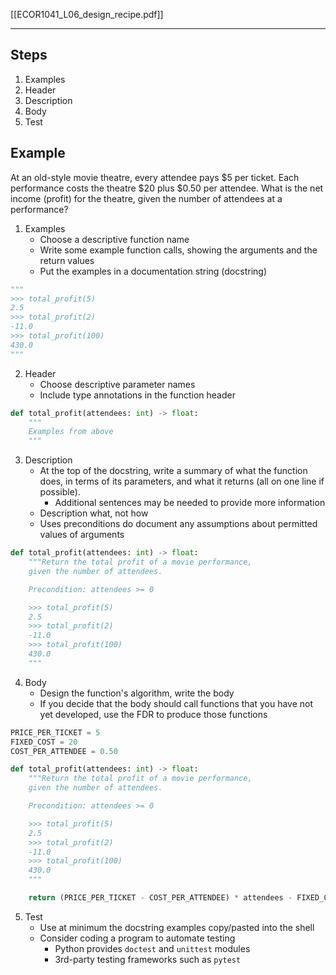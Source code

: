 [[ECOR1041_L06_design_recipe.pdf]]

---

## Steps

1. Examples
2. Header
3. Description
4. Body
5. Test

## Example

At an old-style movie theatre, every attendee pays $5 per ticket. Each performance costs the theatre $20 plus $0.50 per attendee. What is the net income (profit) for the theatre, given the number of attendees at a performance?

1. Examples
	- Choose a descriptive function name
	- Write some example function calls, showing the arguments and the return values
	- Put the examples in a documentation string (docstring)
```python
"""
>>> total_profit(5)
2.5
>>> total_profit(2)
-11.0
>>> total_profit(100)
430.0
"""
```

2. Header
	- Choose descriptive parameter names
	- Include type annotations in the function header
```python
def total_profit(attendees: int) -> float:
	"""
	Examples from above
	"""
```

3. Description
	- At the top of the docstring, write a summary of what the function does, in terms of its parameters, and what it returns (all on one line if possible).
		- Additional sentences may be needed to provide more information
	- Description what, not how
	- Uses preconditions do document any assumptions about permitted values of arguments
```python
def total_profit(attendees: int) -> float:
	"""Return the total profit of a movie performance,
	given the number of attendees.

	Precondition: attendees >= 0

	>>> total_profit(5)
	2.5
	>>> total_profit(2)
	-11.0
	>>> total_profit(100)
	430.0
	"""
```

4. Body
	- Design the function's algorithm, write the body
	- If you decide that the body should call functions that you have not yet developed, use the FDR to produce those functions
```python
PRICE_PER_TICKET = 5
FIXED_COST = 20
COST_PER_ATTENDEE = 0.50

def total_profit(attendees: int) -> float:
	"""Return the total profit of a movie performance,
	given the number of attendees.

	Precondition: attendees >= 0

	>>> total_profit(5)
	2.5
	>>> total_profit(2)
	-11.0
	>>> total_profit(100)
	430.0
	"""

	return (PRICE_PER_TICKET - COST_PER_ATTENDEE) * attendees - FIXED_COST
```

5. Test
	- Use at minimum the docstring examples copy/pasted into the shell
	- Consider coding a program to automate testing
		- Python provides `doctest` and `unittest` modules
		- 3rd-party testing frameworks such as `pytest`
